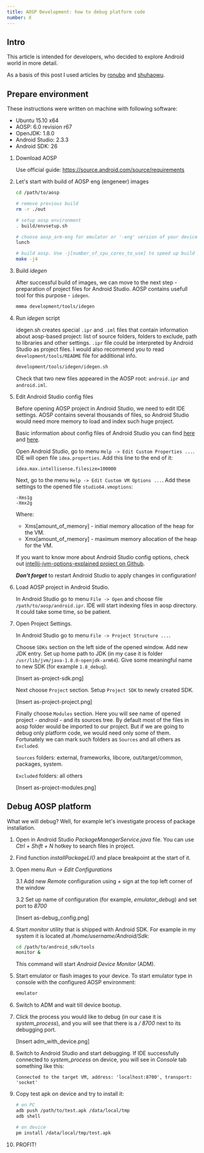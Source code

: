 ```yaml
---
title: AOSP Development: how to debug platform code
number: X
---
```


## Intro

This article is intended for developers, who decided to explore Android world
in more detail.

As a basis of this post I used articles by [ronubo][ronubo-site] and [shuhaowu][shuhaowu-site].

## Prepare environment

These instructions were written on machine with following software:

- Ubuntu 15.10 x64
- AOSP: 6.0 revision r67
- OpenJDK: 1.8.0
- Android Studio: 2.3.3
- Android SDK: 26

1. Download AOSP

    Use official guide: https://source.android.com/source/requirements

2. Let's start with build of AOSP eng (engeneer) images

    ``` bash
    cd /path/to/aosp

    # remove previous build
    rm -r ./out

    # setup aosp environment
    . build/envsetup.sh

    # choose aosp_arm-eng for emulator or '-eng' version of your device configuration
    lunch

    # build aosp. Use -j[number_of_cpu_cores_to_use] to speed up build process.
    make -j4
    ```

2. Build *idegen*

    After successful build of images, we can move to the next step - preparation of
    project files for Android Studio. AOSP contains usefull tool for this purpose - `idegen`.

    ``` bash
    mmma development/tools/idegen
    ```

3. Run *idegen* script

    idegen.sh creates special `.ipr` and `.iml` files that contain information
    about aosp-based project: list of source folders, folders to exclude,
    path to libraries and other settings. `.ipr` file could be interpreted by
    Android Studio as project files. I would also recommend you to read
    `development/tools/README` file for additional info.

    ``` bash
    development/tools/idegen/idegen.sh
    ```

    Check that two new files appeared in the AOSP root: `android.ipr` and `android.iml`.

4. Edit Android Studio config files

    Before opening AOSP project in Android Studio, we need to edit IDE settings.
    AOSP contains several thousands of files, so Android Studio would need more memory
    to load and index such huge project.

    Basic information about config files of Android Studio you can find [here][google-as-config]
    and [here][intellij-as-config].

    Open Android Studio, go to menu `Help -> Edit Custom Properties ...`. IDE will open file
    `idea.properties`. Add this line to the end of it:

    ```
    idea.max.intellisense.filesize=100000
    ```

    Next, go to the menu `Help -> Edit Custom VM Options ...`. Add these settings to the opened
    file `studio64.vmoptions`:

    ```
    -Xms1g
    -Xmx2g
    ```

    Where:

     - Xms[amount_of_memory] - initial memory allocation of the heap for the VM.
     - Xmx[amount_of_memory] - maximum memory allocation of the heap for the VM.

    If you want to know more about Android Studio config options, check out
    [intellij-jvm-options-explained project on Github][jvm-opts-explained].

    *__Don't forget__* to restart Android Studio to apply changes in configuration!

5. Load AOSP project in Android Studio.

    In Android Studio go to menu `File -> Open` and choose file `/path/to/aosp/android.ipr`.
    IDE will start indexing files in aosp directory. It could take some time, so be patient.

6. Open Project Settings.

    In Android Studio go to menu `File -> Project Structure ...`. 

    Choose `SDKs` section on the left side of the opened window. Add new JDK entry.
    Set up home path to JDK (in my case it is folder `/usr/lib/jvm/java-1.8.0-openjdk-arm64`).
    Give some meaningful name to new SDK (for example `1.8_debug`).

    [Insert as-project-sdk.png]

    Next choose `Project` section. Setup `Project SDK` to newly created SDK.

    [Insert as-project-project.png]

    Finally choose `Modules` section. Here you will see name of opened project - *android* - and
    its sources tree. By default most of the files in aosp folder would be imported to
    our project. But if we are going to debug only platform code, we would need only some of them.
    Fortunately we can mark such folders as `Sources` and all others as `Excluded`.

    `Sources` folders: external, frameworks, libcore, out/target/common, packages, system.
    
    `Excluded` folders: all others

    [Insert as-project-modules.png]


## Debug AOSP platform

What we will debug? Well, for example let's investigate process of package installation.

1. Open in Android Studio *PackageManagerService.java* file. You can use *Ctrl + Shift + N* hotkey to search files in project.

2. Find function *installPackageLI()* and place breakpoint at the start of it.

3. Open menu *Run -> Edit Configurations*

    3.1 Add new *Remote* configuration using *+* sign at the top left corner of the window
    
    3.2 Set up name of configuration (for example, *emulator_debug*) and set port to *8700*
    
    [Insert as-debug_config.png]
    
4. Start *monitor* utility that is shipped with Android SDK. For example in my system it is located at */home/username/Android/Sdk*:

    ``` bash
    cd /path/to/android_sdk/tools
    monitor &
    ```
    
    This command will start *Android Device Monitor* (ADM).

5. Start emulator or flash images to your device. To start emulator type in console with
the configured AOSP environment:

    ``` bash
    emulator
    ```

6. Switch to ADM and wait till device bootup.

7. Click the process you would like to debug (in our case it is *system_process*),
and you will see that there is a */ 8700* next to its debugging port.

    [Insert adm_with_device.png]

8. Switch to Android Studio and start debugging. If IDE successfully connected to
*system_process* on device, you will see in *Console* tab something like this:

    ``` text
    Connected to the target VM, address: 'localhost:8700', transport: 'socket'
    ```

9. Copy test apk on device and try to install it:

    ``` bash
    # on PC
    adb push /path/to/test.apk /data/local/tmp
    adb shell
    
    # on device
    pm install /data/local/tmp/test.apk
    ```
    
10. PROFIT!

[ronubo-site]: http://ronubo.blogspot.ru/2016/01/debugging-aosp-platform-code-with.html
[shuhaowu-site]: https://shuhaowu.com/blog/setting_up_intellij_with_aosp_development.html
[google-as-config]: https://developer.android.com/studio/intro/studio-config.html
[intellij-as-config]: https://intellij-support.jetbrains.com/hc/en-us/articles/206544869-Configuring-JVM-options-and-platform-properties
[jvm-opts-explained]: https://github.com/FoxxMD/intellij-jvm-options-explained
